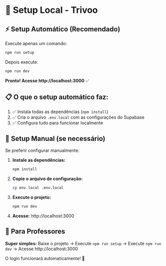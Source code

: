 # 🚀 Setup Local - Trivoo

## ⚡ Setup Automático (Recomendado)

Execute apenas um comando:

```bash
npm run setup
```

Depois execute:

```bash
npm run dev
```

**Pronto! Acesse http://localhost:3000** ✅

## 📋 O que o setup automático faz:

1. ✅ Instala todas as dependências (`npm install`)
2. ✅ Cria o arquivo `.env.local` com as configurações do Supabase
3. ✅ Configura tudo para funcionar localmente

## 🔧 Setup Manual (se necessário)

Se preferir configurar manualmente:

1. **Instale as dependências:**
   ```bash
   npm install
   ```

2. **Copie o arquivo de configuração:**
   ```bash
   cp env.local .env.local
   ```

3. **Execute o projeto:**
   ```bash
   npm run dev
   ```

4. **Acesse:** http://localhost:3000

## 🎯 Para Professores

**Super simples:** Baixe o projeto → Execute `npm run setup` → Execute `npm run dev` → Acesse http://localhost:3000

O login funcionará automaticamente! 🎉

